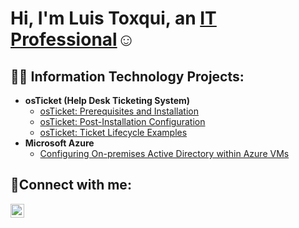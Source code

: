 <h1>Hi, I'm Luis Toxqui, an <a href="www.linkedin.com/in/luis-toxqui-b19572130">IT Professional</a>☺</h1>

<h2>👨‍💻 Information Technology Projects:</h2>

- <b>osTicket (Help Desk Ticketing System)</b>
  - [osTicket: Prerequisites and Installation](https://github.com/LuisToxqui2023/osticket-prereqs)
  - [osTicket: Post-Installation Configuration](https://github.com/LuisToxqui2023/post-install-config)
  - [osTicket: Ticket Lifecycle Examples](https://github.com/LuisToxqui2023/ticket-lifecycle)
- <b>Microsoft Azure</b>
  - [Configuring On-premises Active Directory within Azure VMs](https://github.com/LuisToxqui2023/configure-ad)

<h2>🤳Connect with me:</h2>

[<img align="left" alt="Josh | LinkedIn" width="22px" src="https://cdn.jsdelivr.net/npm/simple-icons@v3/icons/linkedin.svg" />][linkedin]


[linkedin]: https://www.linkedin.com/in/luis-toxqui-b19572130
